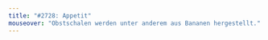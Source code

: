 ```yaml
---
title: "#2728: Appetit"
mouseover: "Obstschalen werden unter anderem aus Bananen hergestellt."
---
```

